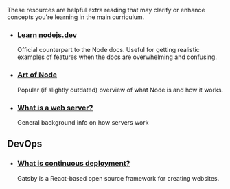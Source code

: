 These resources are helpful extra reading that may clarify or enhance concepts you're learning in the main curriculum.

- ### [Learn nodejs.dev](https://nodejs.dev/en/learn/)
  Official counterpart to the Node docs. Useful for getting realistic examples of features when the docs are overwhelming and confusing.
- ### [Art of Node](https://github.com/maxogden/art-of-node)
  Popular (if slightly outdated) overview of what Node is and how it works.
- ### [What is a web server?](https://developer.mozilla.org/en-US/docs/Learn/Common_questions/What_is_a_web_server)
  General background info on how servers work


## DevOps

- ### [What is continuous deployment?](https://www.gatsbyjs.com/docs/glossary/continuous-deployment/)
  Gatsby is a React-based open source framework for creating websites.

